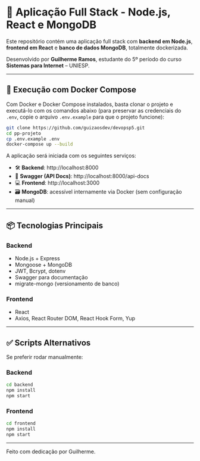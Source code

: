 # 🚀 Aplicação Full Stack - Node.js, React e MongoDB

Este repositório contém uma aplicação full stack com **backend em Node.js**, **frontend em React** e **banco de dados MongoDB**, totalmente dockerizada.

Desenvolvido por **Guilherme Ramos**, estudante do 5º período do curso **Sistemas para Internet** – UNIESP.

---

## 🐳 Execução com Docker Compose

Com Docker e Docker Compose instalados, basta clonar o projeto e executá-lo com os comandos abaixo (para preservar as credenciais do `.env`, copie o arquivo `.env.example` para que o projeto funcione):

```bash
git clone https://github.com/guizaosdev/devopsp5.git
cd pp-projeto
cp .env.example .env
docker-compose up --build
```

A aplicação será iniciada com os seguintes serviços:

- 🛠️ **Backend**: http://localhost:8000  
- 📄 **Swagger (API Docs)**: http://localhost:8000/api-docs  
- 💻 **Frontend**: http://localhost:3000
- 🗃️ **MongoDB**: acessível internamente via Docker (sem configuração manual)

---

## 📦 Tecnologias Principais

### Backend
- Node.js + Express
- Mongoose + MongoDB
- JWT, Bcrypt, dotenv
- Swagger para documentação
- migrate-mongo (versionamento de banco)

### Frontend
- React
- Axios, React Router DOM, React Hook Form, Yup

---

## ✅ Scripts Alternativos

Se preferir rodar manualmente:

### Backend
```bash
cd backend
npm install
npm start
```

### Frontend
```bash
cd frontend
npm install
npm start
```

---

Feito com dedicação por Guilherme.
